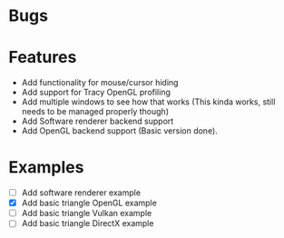 # Bugs

# Features
- Add functionality for mouse/cursor hiding
- Add support for Tracy OpenGL profiling
- Add multiple windows to see how that works (This kinda works, still needs to be managed properly though)
- Add Software renderer backend support
- Add OpenGL backend support (Basic version done).

# Examples
- [ ] Add software renderer example
- [x] Add basic triangle OpenGL example
- [ ] Add basic triangle Vulkan example
- [ ] Add basic triangle DirectX example
